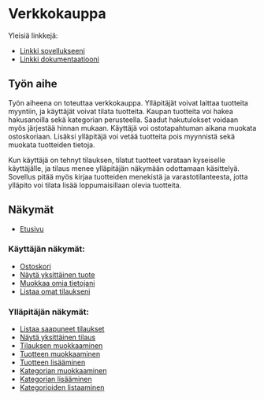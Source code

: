 # Verkkokauppa

Yleisiä linkkejä:

* [Linkki sovellukseeni](http://hanninev.users.cs.helsinki.fi/kauppa/)
* [Linkki dokumentaatiooni](https://github.com/hanninev/Verkkokauppa/blob/master/doc/dokumentaatio.pdf)

## Työn aihe

Työn aiheena on toteuttaa verkkokauppa. Ylläpitäjät voivat laittaa tuotteita myyntiin, ja käyttäjät voivat tilata tuotteita. Kaupan tuotteita voi hakea hakusanoilla sekä kategorian perusteella. Saadut hakutulokset voidaan myös järjestää hinnan mukaan. Käyttäjä voi ostotapahtuman aikana muokata ostoskoriaan. Lisäksi ylläpitäjä voi vetää tuotteita pois myynnistä sekä muokata tuotteiden tietoja.

Kun käyttäjä on tehnyt tilauksen, tilatut tuotteet varataan kyseiselle käyttäjälle, ja tilaus menee ylläpitäjän näkymään odottamaan käsittelyä. Sovellus pitää myös kirjaa tuotteiden menekistä ja varastotilanteesta, jotta ylläpito voi tilata lisää loppumaisillaan olevia tuotteita.

## Näkymät

* [Etusivu](http://hanninev.users.cs.helsinki.fi/kauppa/)

### Käyttäjän näkymät:
* [Ostoskori](http://hanninev.users.cs.helsinki.fi/kauppa/ostoskori)
* [Näytä yksittäinen tuote](http://hanninev.users.cs.helsinki.fi/kauppa/tuote)
* [Muokkaa omia tietojani](http://hanninev.users.cs.helsinki.fi/kauppa/kayttaja/muokkaa)
* [Listaa omat tilaukseni](http://hanninev.users.cs.helsinki.fi/kauppa/tilaus/omat)

### Ylläpitäjän näkymät:
* [Listaa saapuneet tilaukset](http://hanninev.users.cs.helsinki.fi/kauppa/tilaus/saapuneet)
* [Näytä yksittäinen tilaus](http://hanninev.users.cs.helsinki.fi/kauppa/tilaus)
* [Tilauksen muokkaaminen](http://hanninev.users.cs.helsinki.fi/kauppa/tilaus/muokkaa)
* [Tuotteen muokkaaminen](http://hanninev.users.cs.helsinki.fi/kauppa/tuote/muokkaa)
* [Tuotteen lisääminen](http://hanninev.users.cs.helsinki.fi/kauppa/tuote/lisaa)
* [Kategorian muokkaaminen](http://hanninev.users.cs.helsinki.fi/kauppa/kategoria/muokkaa)
* [Kategorian lisääminen](http://hanninev.users.cs.helsinki.fi/kauppa/kategoria/lisaa)
* [Kategorioiden listaaminen](http://hanninev.users.cs.helsinki.fi/kauppa/kategoria/listaa)
